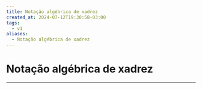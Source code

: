 ```yaml
---
title: Notação algébrica de xadrez
created_at: 2024-07-12T19:30:58-03:00
tags:
  - v1
aliases:
  - Notação algébrica de xadrez
---
```

# Notação algébrica de xadrez
---

